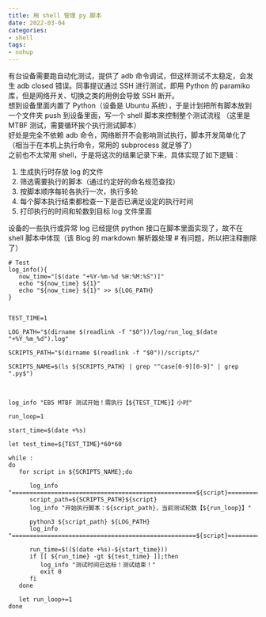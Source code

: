```yaml
---
title: 用 shell 管理 py 脚本
date: 2022-03-04
categories: 
- shell
tags:
- nohup
---
```



有台设备需要跑自动化测试，提供了 adb 命令调试，但这样测试不太稳定，会发生 adb closed 错误。同事提议通过 SSH 进行测试，即用 Python 的 paramiko 库，但是网络开关、切换之类的用例会导致 SSH 断开。  
想到设备里面内置了 Python（设备是 Ubuntu 系统），于是计划把所有脚本放到一个文件夹 push 到设备里面，写一个 shell 脚本来控制整个测试流程 （这里是 MTBF 测试，需要循环挨个执行测试脚本）  
好处是完全不依赖 adb 命令，网络断开不会影响测试执行，脚本开发简单化了（相当于在本机上执行命令，常用的 subprocess 就足够了）  
之前也不太常用 shell，于是将这次的结果记录下来，具体实现了如下逻辑：  
1. 生成执行时存放 log 的文件  
2. 筛选需要执行的脚本（通过约定好的命名规范查找）  
3. 按脚本顺序每轮各执行一次，执行多轮  
4. 每个脚本执行结束都检查一下是否已满足设定的执行时间  
5. 打印执行的时间和轮数到目标 log 文件里面  

设备的一些执行或异常 log 已经提供 python 接口在脚本里面实现了，故不在 shell 脚本中体现（该 Blog 的 markdown 解析器处理 # 有问题，所以把注释删除了）


```
# Test
log_info(){
   now_time="[$(date "+%Y-%m-%d %H:%M:%S")]"
   echo "${now_time} ${1}"
   echo "${now_time} ${1}" >> ${LOG_PATH}
}


TEST_TIME=1

LOG_PATH="$(dirname $(readlink -f "$0"))/log/run_log_$(date "+%Y_%m_%d").log"

SCRIPTS_PATH="$(dirname $(readlink -f "$0"))/scripts/"

SCRIPTS_NAME=$(ls ${SCRIPTS_PATH} | grep "^case[0-9][0-9]" | grep ".py$")



log_info "EB5 MTBF 测试开始！需执行【${TEST_TIME}】小时"

run_loop=1

start_time=$(date +%s)

let test_time=${TEST_TIME}*60*60

while :
do
   for script in ${SCRIPTS_NAME};do

      log_info "====================================================${script}===================================================="
      script_path=${SCRIPTS_PATH}${script}
      log_info "开始执行脚本：${script_path}，当前测试轮数【${run_loop}】"
   
      python3 ${script_path} ${LOG_PATH}
      log_info "====================================================${script}===================================================="
      
      run_time=$(($(date +%s)-${start_time}))
      if [[ ${run_time} -gt ${test_time} ]];then
         log_info "测试时间已达标！测试结束！"
         exit 0  
      fi
   done

   let run_loop+=1
done
```